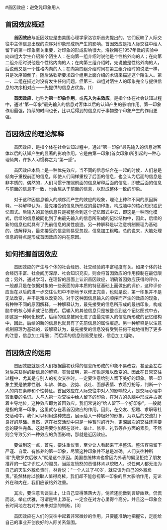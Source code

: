 #首因效应：避免凭印象用人

## 首因效应概述

　　**首因效应**与近因效应是由美国心理学家洛钦斯首先提出的。它们反映了人际交往中主体信息出现的次序对印象形成所产生的影响。首因效应是指人际交往中给人留下的第一印象至关重要，对印象的形成影响很大。洛钦斯在1957年做的实验中向四组大学生介绍某个陌生人：在向第一组介绍时说他是个性格外向的人；在向第二组介绍时说他是个性格内向的人；在向第三组介绍时，先说他是性格外向的人，后说他又是一个性格内向的人；在向第四组介绍时同在第三组介绍时的说法一样，只是次序颠倒了。随后洛钦斯要求四个组用上面介绍的术语来描述这个陌生人。第一、二组在描述时没有发生任何问题，但第三、四组对陌生人的印象完全与提供信息的次序相对应——先提供的信息占优势。[1]

　　**首因效应**，也称为**第一印象作用**，或**先入为主效应**。是指个体在社会认知过程中，通过“第一印象”最先输入的信息对客体以后的认知产生的影响作用。第一印象作用最强，持续的时间也长，比以后得到的信息对于事物整个印象产生的作用更强。
  
## 首因效应的理论解释
　　首因效应，是指个体在社会认知过程中，通过“第一印象”最先输入的信息对客体以后的认知产生的显著的影响作用，它是由第一印象(首次印象)所引起的一种心理倾向，许多人习惯称之为“第一感”。

　　首因效应本质上是一种优先效应，当不同的信息结合在一起的时候，人们总是倾向于重视前面的信息。即使人们同样重视了后面的信息，也会认为后面的信息是非本质的、偶然的，人们习惯于按照前面的信息解释后面的信息，即使后面的信息与前面的信息不一致，也会屈从于前面的信息，以形成整体一致的印象。
  
　　对于这种因信息输入的顺序而产生的效应的现象，理论上种种不同的原因解释。一种解释认为，最先接受的信息所形成的最初印象，构成脑中的核心知识或记忆图式。后输入的其他信息只是被整合到这个记忆图式中去，即这是一种同化模式，后续的信息被同化到了由最先输入的信息所形成的记忆结构中，因此，后续的新的信息也就具有了先前信息的属性痕迹。另一种解释是以注意机制原理为基础的，该解释为，最先接受的信息则易受忽视，信息加工粗略。总的说来，大脑处理信息的特点是形成首因效应的内在原因。
  
## 如何把握首因效应
　　首因效应的产生与个体的社会经历、社交经验的丰富程度有关。如果个体的社会经历丰富、社会阅历深厚、社会知识充实，则会将首因效应的作用控制在最低限度；另外，通过学习，在理智的层面上认识首因效应，明确首因效应获得的评价，一般都只是在依据对象的一些表面的非本质的特征基础上而做出的评价，这种评价应当在以后的进一步交往认知中不断地予以修正完善，也就是说，第一印象并不是无法改变，并不是难以改变的。对于这种因信息输入的顺序而产生的效应的现象，有种种不同的原因解释。一种解释认为，最先接受的信息所形成的最初印象，构成脑中的核心知识或记忆图式。后输入的其他信息只是被整合到这个记忆图式中去，即这是一种同化模式，后续的信息被同化进了由最先输入的信息所形成的记忆结构中，因此，后续的新的信息也就具有了先前信息的属性痕迹。另一种解释是以注意机制原理为基础的，该解释认为，最先接受的信息没有受到任何干扰地得到了更多的注意，信息加工精细； 而后续的信息则易受忽视，信息加工粗略。

## 首因效应的运用

　　首因效应就是说人们根据最初获得的信息所形成的印象不易改变，甚至会左右对后来获得的新信息的解释。实验证明，第—印象是难以改变的。因此在日常交往过程中，尤其是与别人的初次交往时，一定要注意给别人留下美好的印象。第一印象主要是依靠性别、年龄、体态、姿势、谈吐、面部表情、衣着打扮等，判断一个人的内在素养和个性特征。首因效应在人际交往中对人的影响较大，是交际心理中较重要的名词。人与人第一次交往中给人留下的印象，在对方的头脑中形成并占据着主导地位，这种效应即为首因效应。我们常说的“给人留下一个好印象”，一般就是指的第一印象，这里就存在着首因效应的作用。因此，在交友、招聘、求职等社交活动中，我们可以利用这种效应，展示给人一种极好的形象，为以后的交流打下良好的基础。当然，这在社交活动中只是一种暂时的行为，更深层次的交往还需要您的硬件完备。这就需要你加强在谈吐、举止、修养、礼节等各方面的素质，不然则会导致另外一种效应的负面影响，那就是近因效应。

　　要做到这一点，首先，要注重仪表，至少让人看起来干净整洁。整洁容易留下严谨、自爱、有修养的第一印象，尽管这种印象并不总是准确。人们交往种所谓“先敬罗衣后敬人”就是这个原因。美国总统林肯也曾因为外表的偏见拒绝了朋友推荐的一位才识过人的阁员。当朋友愤怒的责怪林肯以貌取人，说任何人都无法为自己的天生外貌负责时，林肯说：“一个人过了40岁，就应该为自己的外貌负责。”虽然林肯以貌取人值得商榷，我们却不能忽视第一印象的巨大影响作用，无论外在和内在，我们应该格外注重。

　　其次，要注意言谈举止，让自己显得落落大方，倘若还能做到言辞幽默，侃侃而谈，举止优雅，可谓是锦上添花，一定会在对方心里得个高分。并且这一印象会长时间地左右对方未来对您的判断。[3]

　　首因效应在人们的交往中起着非常微妙的作用，只要能准确地把握它，定能给自己的事业开创良好的人际关系氛围。

